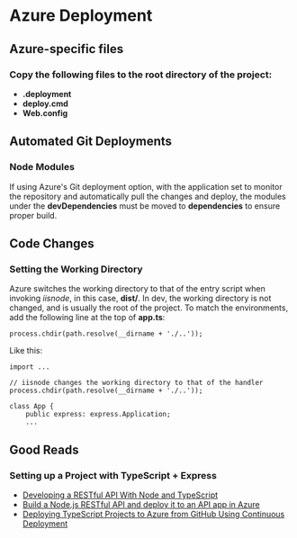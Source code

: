 # Azure Deployment

## Azure-specific files

### Copy the following files to the root directory of the project:
- **.deployment**
- **deploy.cmd**
- **Web.config**

## Automated Git Deployments

### Node Modules
If using Azure's Git deployment option, with the application set to monitor the repository and automatically pull the changes and deploy, the modules under the **devDependencies** must be moved to **dependencies** to ensure proper build.

## Code Changes

### Setting the Working Directory
Azure switches the working directory to that of the entry script when invoking *iisnode*, in this case, **dist/**. In dev, the working directory is not changed, and is usually the root of the project. To match the environments, add the following line at the top of **app.ts**:
```
process.chdir(path.resolve(__dirname + './..'));
```
Like this:
```
import ...

// iisnode changes the working directory to that of the handler
process.chdir(path.resolve(__dirname + './..'));

class App {
    public express: express.Application;
    ...
```

## Good Reads
### Setting up a Project with TypeScript + Express
- [Developing a RESTful API With Node and TypeScript](http://mherman.org/blog/2016/11/05/developing-a-restful-api-with-node-and-typescript/)
- [Build a Node.js RESTful API and deploy it to an API app in Azure](https://docs.microsoft.com/en-us/azure/app-service-api/app-service-api-nodejs-api-app)
- [Deploying TypeScript Projects to Azure from GitHub Using Continuous Deployment](http://www.codefoster.com/tscazure/)
